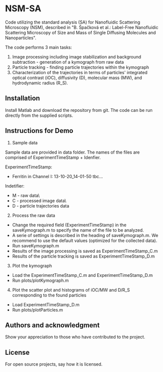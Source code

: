 # NSM-SA

Code utilizing the standard analysis (SA) for Nanofluidic Scattering Microscopy (NSM), described in "B. Špačková et al.: Label-Free Nanofluidic Scattering Microscopy of Size and Mass of Single Diffusing Molecules and Nanoparticles". 

The code performs 3 main tasks:
1. Image processing including image stabilization and background subtraction - generation of a kymograph from raw data  
2. Particle tracking - finding particle trajectories within the kymograph
3. Characterization of the trajectories in terms of particles' integrated optical contrast (iOC), diffusivity (D), molecular mass (MW), and hydrodynamic radius (R_S). 

## Installation
Install Matlab and download the repository from git. The code can be run directly from the supplied scripts. 

## Instructions for Demo 

1. Sample data

Sample data are provided in data folder. The names of the files are comprised of ExperimentTimeStamp + Idenfier.

ExperimentTimeStamp:

- Ferritin in Channel I: 13-10-20_14-01-50
tbc...

Indetifier:

- M - raw data\
- C - processed image data\
- D - particle trajectories data

2. Process the raw data

- Change the required field (ExperimentTimeStamp) in the saveKymograph.m to specify the name of the file to be analyzed. 
- A serie of settings is described in the heading of saveKymograph.m. We recommend to use the default values (optimized for the collected data).
- Run saveKymograph.m
- Results of the image processing is saved as ExperimentTimeStamp_C.m
- Results of the particle tracking is saved as ExperimentTimeStamp_D.m

3. Plot the kymograph

- Load the ExperimentTimeStamp_C.m and ExperimentTimeStamp_D.m 
- Run plots/plotKymograph.m

4. Plot the scatter plot and histograms of iOC/MW and D/R_S corresponding to the found particles
- Load ExperimentTimeStamp_D.m 
- Run plots/plotParticles.m

## Authors and acknowledgment
Show your appreciation to those who have contributed to the project.

## License
For open source projects, say how it is licensed.

